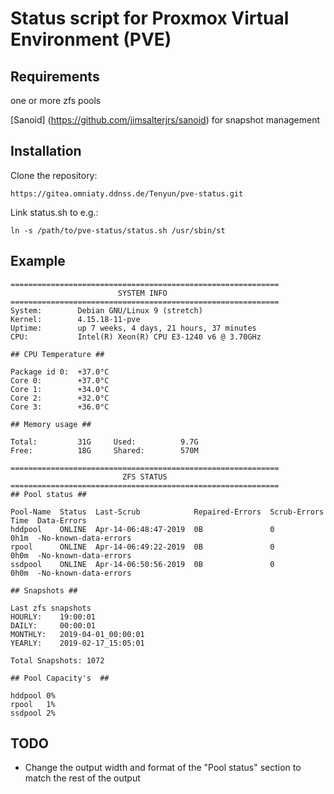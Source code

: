 # Status script for Proxmox Virtual Environment (PVE)

## Requirements
one or more zfs pools

[Sanoid] (https://github.com/jimsalterjrs/sanoid) for snapshot management

## Installation

Clone the repository:

	https://gitea.omniaty.ddnss.de/Tenyun/pve-status.git

Link status.sh to e.g.:

	ln -s /path/to/pve-status/status.sh /usr/sbin/st

## Example

	============================================================
	                        SYSTEM INFO
	============================================================
	System:        Debian GNU/Linux 9 (stretch)
	Kernel:        4.15.18-11-pve
	Uptime:        up 7 weeks, 4 days, 21 hours, 37 minutes
	CPU:           Intel(R) Xeon(R) CPU E3-1240 v6 @ 3.70GHz

	## CPU Temperature ##

	Package id 0:  +37.0°C
	Core 0:        +37.0°C
	Core 1:        +34.0°C
	Core 2:        +32.0°C
	Core 3:        +36.0°C

	## Memory usage ##

	Total:         31G     Used:          9.7G
	Free:          18G     Shared:        570M

	============================================================
	                         ZFS STATUS
	============================================================
	## Pool status ##

	Pool-Name  Status  Last-Scrub            Repaired-Errors  Scrub-Errors  Time  Data-Errors
	hddpool    ONLINE  Apr-14-06:48:47-2019  0B               0             0h1m  -No-known-data-errors
	rpool      ONLINE  Apr-14-06:49:22-2019  0B               0             0h0m  -No-known-data-errors
	ssdpool    ONLINE  Apr-14-06:50:56-2019  0B               0             0h0m  -No-known-data-errors

	## Snapshots ##

	Last zfs snapshots
	HOURLY:    19:00:01
	DAILY:     00:00:01
	MONTHLY:   2019-04-01_00:00:01
	YEARLY:    2019-02-17_15:05:01

	Total Snapshots: 1072

	## Pool Capacity's  ##

	hddpool	0%
	rpool	1%
	ssdpool	2%

## TODO

* Change the output width and format of the "Pool status" section to match the rest of the output
